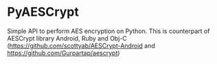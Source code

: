# PyAESCrypt
Simple API to perform AES encryption on Python. This is counterpart of AESCrypt library Android, Ruby and Obj-C (https://github.com/scottyab/AESCrypt-Android and https://github.com/Gurpartap/aescrypt)
